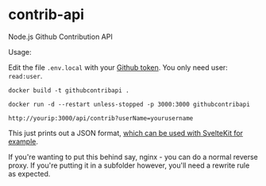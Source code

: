 # contrib-api
Node.js Github Contribution API


Usage:


Edit the file `.env.local` with your [Github token](https://github.com/settings/tokens). You only need user: `read:user`.

`docker build -t githubcontribapi .`

`docker run -d --restart unless-stopped -p 3000:3000 githubcontribapi`

`http://yourip:3000/api/contrib?userName=yourusername`


This just prints out a JSON format, [which can be used with SvelteKit for example](https://github.com/cnoid/svelte-github-contrib).



If you're wanting to put this behind say, nginx - you can do a normal reverse proxy. If you're putting it in a subfolder however, you'll need a rewrite rule as expected.
